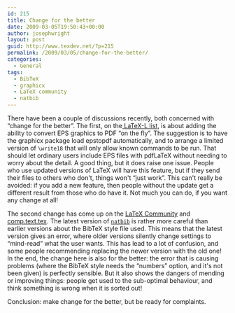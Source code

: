 ```yaml
---
id: 215
title: Change for the better
date: 2009-03-05T19:50:43+00:00
author: josephwright
layout: post
guid: http://www.texdev.net/?p=215
permalink: /2009/03/05/change-for-the-better/
categories:
  - General
tags:
  - BibTeX
  - graphicx
  - LaTeX community
  - natbib
---
```

There have been a couple of discussions recently, both concerned with “change for the better”. The first, on the[ LaTeX-L list](http://news.gmane.org/gmane.comp.tex.latex.latex3/), is about adding the ability to convert EPS graphics to PDF “on the fly”.  The suggestion is to have the graphicx package load epstopdf automatically, and to arrange a limited version of `\write18` that will only allow known commands to be run. That should let ordinary users include EPS files with pdfLaTeX without needing to worry about the detail.  A good thing, but it does raise one issue.  People who use updated versions of LaTeX will have this feature, but if they send their files to others who don't, things won't “just work”.  This can't really be avoided: if you add a new feature, then people without the update get a different result from those who do have it. Not much you can do, if you want any change at all!

The second change has come up on the [LaTeX Community](http://www.latex-community.org/) and [comp.text.tex](http://groups.google.com/group/comp.text.tex/topics). The latest version of [`natbib`](https://ctan.org/pkg/natbib) is rather more careful than earlier versions about the BibTeX style file used. This means that the latest version gives an error, where older versions silently change settings to “mind-read” what the user wants. This has lead to a lot of confusion, and some people recommending replacing the newer version with the old one! In the end, the change here is also for the better: the error that is causing problems (where the BibTeX style needs the “numbers” option, and it's not been given) is perfectly sensible. But it also shows the dangers of mending or improving things: people get used to the sub-optimal behaviour, and think something is wrong when it is sorted out!

Conclusion: make change for the better, but be ready for complaints.

